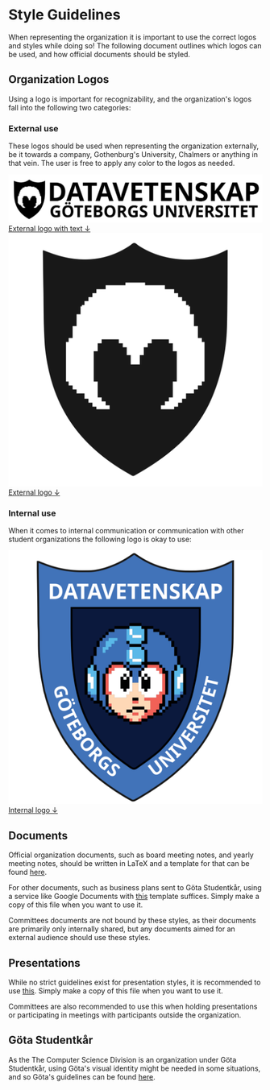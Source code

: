 # Style Guidelines
When representing the organization it is important to use the correct logos and styles while doing so!
The following document outlines which logos can be used, and how official documents should be styled.

## Organization Logos
Using a logo is important for recognizability, and the organization's logos fall into the following two categories:
### External use
These logos should be used when representing the organization externally, be it towards a company, 
Gothenburg's University, Chalmers or anything in that vein. The user is free to apply any color to the logos as needed.

<div class="wiki-grid">
    <div class="wiki-image-holder">
        <img src="./External%20Logo%20with%20Text.svg">
        <a href="./External%20Logo%20with%20Text.svg" download>External logo with text ↓</a>
    </div>
    <div class="wiki-image-holder">
        <img src="./External%20Logo.svg">
        <a href="./External%20Logo.svg" download>External logo ↓</a>
    </div>
</div>

### Internal use
When it comes to internal communication or communication with other student organizations the following logo is okay to use:
<div class="wiki-grid">
    <div class="wiki-image-holder">
        <img src="./Internal%20Logo.svg">
        <a href="./Internal%20Logo.svg" download>Internal logo ↓</a>
    </div>
</div>

## Documents
Official organization documents, such as board meeting notes, and yearly meeting notes, 
should be written in LaTeX and a template for that can be found [here](https://github.com/Datavetenskapsdivisionen/dokument/tree/trunk/templates/latex). 

For other documents, such as business plans sent to Göta Studentkår, using a service like Google Documents with 
[this](https://docs.google.com/document/d/1WicM_XWqLPlpme1JKDc7d0DFsVsEui78ci9sD53Z3Ro/edit#heading=h.5fyyp94ui1cs)
template suffices. Simply make a copy of this file when you want to use it.

Committees documents are not bound by these styles, as their documents are primarily only internally shared,
but any documents aimed for an external audience should use these styles.

## Presentations
While no strict guidelines exist for presentation styles, it is recommended to use 
[this](https://docs.google.com/presentation/d/1YJ3ERnv-nscoHu6VvuULP1GbAhcUQaTDjhtcxa1DhSg/edit?usp=sharing).
Simply make a copy of this file when you want to use it.

Committees are also recommended to use this when holding presentations or participating in meetings 
with participants outside the organization.

## Göta Studentkår
As the The Computer Science Division is an organization under Göta Studentkår, 
using Göta's visual identity might be needed in some situations, and so Göta's guidelines can be found 
[here](https://wiki.gotastudentkar.se/goeta-wik/kommunikation/visuell-identitet).
